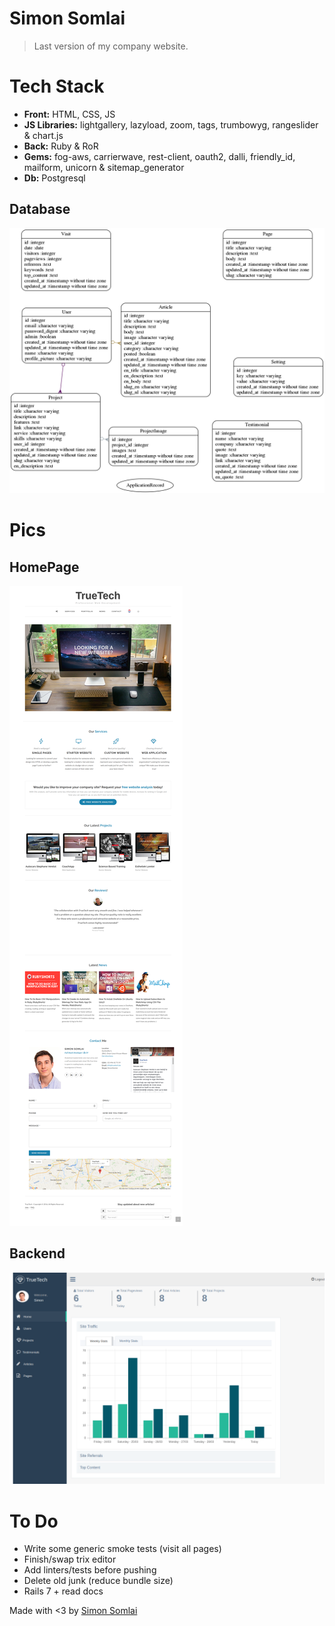 # Simon Somlai

> Last version of my company website.

# Tech Stack

- <b>Front:</b> HTML, CSS, JS
- <b>JS Libraries:</b> lightgallery, lazyload, zoom, tags, trumbowyg, rangeslider & chart.js
- <b>Back:</b> Ruby & RoR
- <b>Gems:</b> fog-aws, carrierwave, rest-client, oauth2, dalli, friendly_id, mailform, unicorn & sitemap_generator
- <b>Db:</b> Postgresql

## Database

<img src="models.png">

# Pics

## HomePage

<img src="home.png">

## Backend

<img src="back.png">

# To Do

- Write some generic smoke tests (visit all pages)
- Finish/swap trix editor
- Add linters/tests before pushing
- Delete old junk (reduce bundle size)
- Rails 7 + read docs

Made with &lt;3 by <a target="_blank" href="https://simonsomlai.com/en"> Simon Somlai</a>
